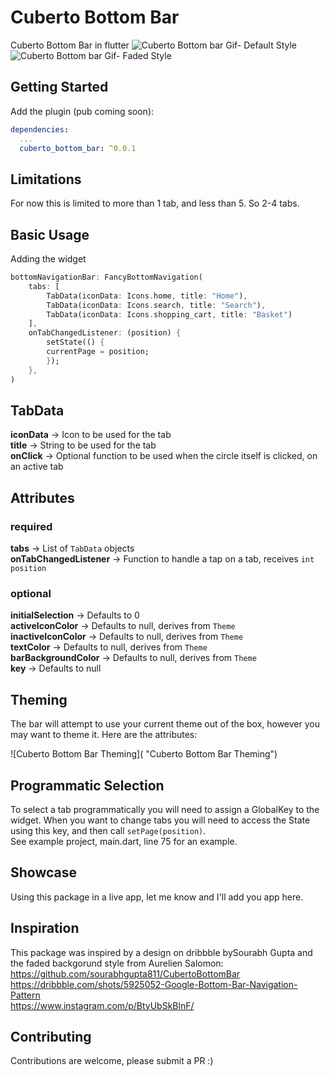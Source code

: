 
# Cuberto Bottom Bar
Cuberto Bottom Bar in flutter
![Cuberto Bottom bar Gif- Default Style](https://media.giphy.com/media/5RSvz7q2sj5HmmzVf1/giphy.gif "Cuberto Bottom bar Gif- Default Style")
![Cuberto Bottom bar Gif- Faded Style](https://media.giphy.com/media/8Twd7w3GZi12XFAPEQ/giphy.gif "Cuberto Bottom bar Gif- Faded Style")

## Getting Started

Add the plugin (pub coming soon):

```yaml
dependencies:
  ...
  cuberto_bottom_bar: ^0.0.1
```

## Limitations
For now this is limited to more than 1 tab, and less than 5. So 2-4 tabs.

## Basic Usage

Adding the widget
```dart
bottomNavigationBar: FancyBottomNavigation(
    tabs: [
        TabData(iconData: Icons.home, title: "Home"),
        TabData(iconData: Icons.search, title: "Search"),
        TabData(iconData: Icons.shopping_cart, title: "Basket")
    ],
    onTabChangedListener: (position) {
        setState(() {
        currentPage = position;
        });
    },
)
```

## TabData
**iconData** -> Icon to be used for the tab<br/>
**title** -> String to be used for the tab<br/>
**onClick** -> Optional function to be used when the circle itself is clicked, on an active tab

## Attributes
### required
**tabs** -> List of `TabData` objects<br/>
**onTabChangedListener** -> Function to handle a tap on a tab, receives `int position`

### optional
**initialSelection** -> Defaults to 0<br/>
**activeIconColor** -> Defaults to null, derives from `Theme`<br/>
**inactiveIconColor** -> Defaults to null, derives from `Theme`<br/>
**textColor** -> Defaults to null, derives from `Theme`<br/>
**barBackgroundColor** -> Defaults to null, derives from `Theme`<br/>
**key** -> Defaults to null<br/>

## Theming

The bar will attempt to use your current theme out of the box, however you may want to theme it. Here are the attributes:


![Cuberto Bottom Bar Theming]( "Cuberto Bottom Bar Theming")

## Programmatic Selection

To select a tab programmatically you will need to assign a GlobalKey to the widget. When you want to change tabs you will need to access the State using this key, and then call `setPage(position)`.<br/>
See example project, main.dart, line 75 for an example.

## Showcase
Using this package in a live app, let me know and I'll add you app here.


## Inspiration

This package was inspired by a design on dribbble bySourabh Gupta and the faded backgorund style from Aurelien Salomon:<br/>
https://github.com/sourabhgupta811/CubertoBottomBar <br/>
https://dribbble.com/shots/5925052-Google-Bottom-Bar-Navigation-Pattern <br/>
https://www.instagram.com/p/BtyUbSkBlnF/ <br/>
## Contributing

Contributions are welcome, please submit a PR :)
